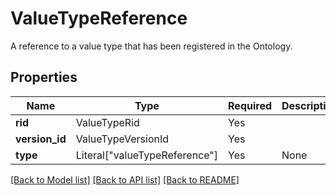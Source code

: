 # ValueTypeReference

A reference to a value type that has been registered in the Ontology.


## Properties
| Name | Type | Required | Description |
| ------------ | ------------- | ------------- | ------------- |
**rid** | ValueTypeRid | Yes |  |
**version_id** | ValueTypeVersionId | Yes |  |
**type** | Literal["valueTypeReference"] | Yes | None |


[[Back to Model list]](../../../../README.md#models-v2-link) [[Back to API list]](../../../../README.md#apis-v2-link) [[Back to README]](../../../../README.md)
